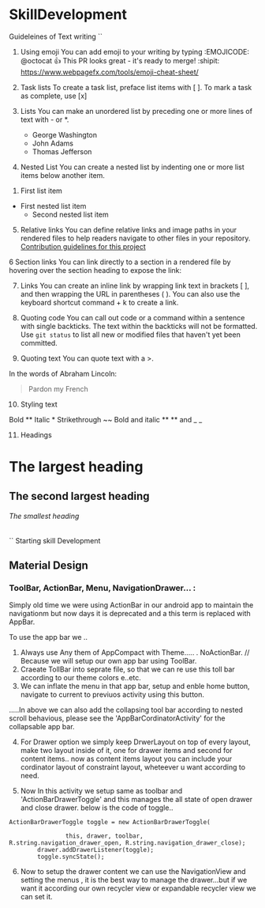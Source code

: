 # SkillDevelopment
Guideleines of Text writing
``
 1) Using emoji
 You can add emoji to your writing by typing :EMOJICODE:
 @octocat :+1: This PR looks great - it's ready to merge! :shipit:
 https://www.webpagefx.com/tools/emoji-cheat-sheet/
 
 2) Task lists
 To create a task list, preface list items with [ ]. To mark a task as complete, use [x]
 
 3) Lists
 You can make an unordered list by preceding one or more lines of text with - or *.
	- George Washington
	- John Adams
	- Thomas Jefferson
 
 4) Nested List
 You can create a nested list by indenting one or more list items below another item.
 1. First list item
   - First nested list item
     - Second nested list item
 
 5) Relative links
 You can define relative links and image paths in your rendered files to help readers navigate to other files in your repository.
 [Contribution guidelines for this project](docs/CONTRIBUTING.md)
 
 6 Section links
 You can link directly to a section in a rendered file by hovering over the section heading to expose the link:
 
 7) Links
 You can create an inline link by wrapping link text in brackets [ ], and then wrapping the URL in parentheses ( ). You can also use the keyboard shortcut command + k to create a link.
 
 8) Quoting code
 You can call out code or a command within a sentence with single backticks. The text within the backticks will not be formatted.
 Use `git status` to list all new or modified files that haven't yet been committed.
 
 9) Quoting text
 You can quote text with a >.
 
 In the words of Abraham Lincoln:
 
> Pardon my French

10) Styling text

Bold				**
Italic				*
Strikethrough 		~~
Bold and italic		** ** and _ _


11) Headings
# The largest heading
## The second largest heading
###### The smallest heading


``
Starting skill Development
## Material Design 
### ToolBar, ActionBar, Menu, NavigationDrawer... :
Simply old time we were using ActionBar in our android app to maintain the navigationm but now days it is deprecated and a this term is replaced with AppBar.

To use the app bar we ..
1) Always use Any them of AppCompact with Theme..... . NoActionBar. // Because we will setup our own app bar using ToolBar.
2) Craeate TollBar into seprate file, so that we can re use this toll bar according to our theme colors e..etc.
3) We can inflate the menu in that app bar, setup and enble home button, navigate to current to previuos activity using this button.

.....In above we can also add the collapsing tool bar according to nested scroll behavious, please see the 'AppBarCordinatorActivity' for the collapsable app bar.

4) For Drawer option we simply keep DrwerLayout on top of every layout, make two layout inside of it, one for drawer items and second for content items.. now as content items layout you can include your cordinator layout of constraint layout, wheteever u want according to need.

5) Now In this activity we setup same as toolbar and 'ActionBarDrawerToggle' and this manages the all state of open drawer and close drawer. below is the code of toggle..

```
ActionBarDrawerToggle toggle = new ActionBarDrawerToggle(

                this, drawer, toolbar, R.string.navigation_drawer_open, R.string.navigation_drawer_close);
        drawer.addDrawerListener(toggle);
        toggle.syncState(); 
```

6) Now to setup the drawer content we can use the NavigationView and setting the menus , it is the best way to manage the drawer...but if we want it according our own recycler view or expandable recycler view we can set it.

